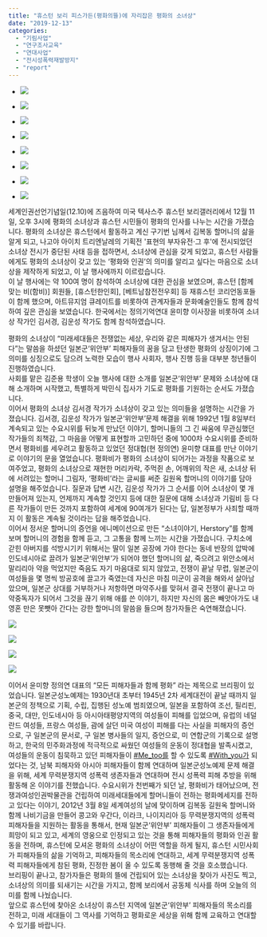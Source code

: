 ```yaml
---
title: "휴스턴 보리 피스가든(평화의뜰)에 자리잡은 평화의 소녀상"
date: "2019-12-13"
categories: 
  - "기림사업"
  - "연구조사교육"
  - "연대사업"
  - "전시성폭력재발방지"
  - "report"
---
```


- ![](https://womenandwar.net/kr/wp-content/uploads/2019/12/IMG_8872-1024x768.jpg)
    
- ![](https://womenandwar.net/kr/wp-content/uploads/2019/12/80540029_2851715398192788_8977390850266890240_n.jpg)
    
- ![](https://womenandwar.net/kr/wp-content/uploads/2019/12/IMG_8869-1024x768.jpg)
    
- ![](https://womenandwar.net/kr/wp-content/uploads/2019/12/IMG_8861-1024x768.jpg)
    
- ![](https://womenandwar.net/kr/wp-content/uploads/2019/12/IMG_8877-1024x768.jpg)
    
- ![](https://womenandwar.net/kr/wp-content/uploads/2019/12/IMG_8890-1024x768.jpg)
    
- ![](https://womenandwar.net/kr/wp-content/uploads/2019/12/IMG_8854-1024x768.jpg)
    
- ![](https://womenandwar.net/kr/wp-content/uploads/2019/12/IMG_8874-1024x768.jpg)
    

세계인권선언기념일(12.10)에 즈음하여 미국 텍사스주 휴스턴 보리갤러리에서 12월 11일, 오후 3시에 평화의 소녀상과 휴스턴 시민들이 평화의 인사를 나누는 시간을 가졌습니다. 평화의 소녀상은 휴스턴에서 활동하고 계신 구기번 님께서 김복동 할머니의 삶을 알게 되고, 나고야 아이치 트리엔날레의 기획전 '표현의 부자유전·그 후'에 전시되었던 소녀상 전시가 중단된 사태 등을 접하면서, 소녀상에 관심을 갖게 되었고, 휴스턴 사람들에게도 평화의 소녀상이 갖고 있는 ‘평화와 인권’의 의미를 알리고 싶다는 마음으로 소녀상을 제작하게 되었고, 이 날 행사에까지 이르렀습니다.  
이 날 행사에는 약 100여 명이 참석하여 소녀상에 대한 관심을 보였으며, 휴스턴 \[함께 맞는 비(함비)\] 회원들, \[휴스턴한인회\], \[베트남참전전우회\] 등 재휴스턴 코리언동포들이 함께 했으며, 아트뮤지엄 큐레이트를 비롯하여 관계자들과 문화예술인들도 함께 참석하여 깊은 관심을 보였습니다. 한국에서는 정의기억연대 윤미향 이사장을 비롯하여 소녀상 작가인 김서경, 김운성 작가도 함께 참석하였습니다.

평화의 소녀상이 “미래세대들은 전쟁없는 세상, 우리와 같은 피해자가 생겨서는 안된다”는 말씀을 하셨던 일본군‘위안부’ 피해자들의 꿈을 담고 탄생한 평화의 상징이기에 그 의미를 싱징으로도 담으려 노력한 모습이 행사 사회자, 행사 진행 등을 대부분 청년들이 진행하였습니다.  
사회를 맡은 김준용 학생이 오늘 행사에 대한 소개를 일본군‘위안부’ 문제와 소녀상에 대해 소개하며 시작했고, 특별하게 박민식 집사가 기도로 평화를 기원하는 순서도 가졌습니다.  
이어서 평화의 소녀상 김서경 작가가 소녀상이 갖고 있는 의미들을 설명하는 시간을 가졌습니다. 김서경, 김운성 작가가 일본군‘위안부’문제 해결을 위해 1992년 1월 8일부터 계속되고 있는 수요시위를 뒤늦게 만났던 이야기, 할머니들의 그 긴 싸움에 무관심했던 작가들의 죄책감, 그 마음을 어떻게 표현할까 고민하던 중에 1000차 수요시위를 준비하면서 평화비를 세우려고 활동하고 있었던 정대협(현 정의연) 윤미향 대표를 만난 이야기로 이야기의 문을 열었습니다. 평화비가 평화의 소녀상이 되어가는 과정을 작품으로 보여주었고, 평화의 소녀상으로 재현한 머리카락, 주먹쥔 손, 어깨위의 작은 새, 소녀상 뒤에 서려있는 할머니 그림자, ‘평화비’라는 글씨를 써준 길원옥 할머니의 이야기를 담아 설명을 해주었습니다. 질문과 답변 시간, 김운성 작가가 그 순서를 이어 소녀상이 몇 개 만들어져 있는지, 언제까지 계속할 것인지 등에 대한 질문에 대해 소녀상과 기림비 등 다른 작가들이 만든 것까지 포함하여 세계에 90여개가 된다는 답, 일본정부가 사죄할 때까지 이 활동은 계속될 것이라는 답을 해주었습니다.  
이어서 정서운 할머니의 증언을 에니메이션으로 만든 “소녀이야기, Herstory”를 함께 보며 할머니의 경험을 함께 듣고, 그 고통을 함께 느끼는 시간을 가졌습니다. 구치소에 갇힌 아버지를 석방시기키 위해서는 딸이 일본 공장에 가야 한다는 동네 반장의 압박에 인도네시아로 끌려가 일본군‘위안부’가 되어야 했던 할머니의 삶, 죽으려고 위안소에서 말리리아 약을 먹었지만 죽음도 자기 마음대로 되지 않았고, 전쟁이 끝날 무렵, 일본군이 여성들을 몇 명씩 방공호에 끌고가 죽였는데 자신은 마침 미군이 공격을 해와서 살아남았으며, 일본군 상대를 거부하거나 저항하면 마약주사를 맞혀서 결국 전쟁이 끝나고 마약중독자가 되어서 그것을 끊기 위해 애를 쓴 이야기, 하지만 자신의 몸은 빼앗아가도 내 영혼 만은 못뺏아 간다는 강한 할머니의 말씀을 들으며 참가자들은 숙연해졌습니다.

![](https://womenandwar.net/kr/wp-content/uploads/2019/12/78964865_2851734291524232_3787535047624491008_o-768x1024.jpg)

![](https://womenandwar.net/kr/wp-content/uploads/2019/12/79722552_2851734444857550_9188765359342092288_o-1024x768.jpg)

![](https://womenandwar.net/kr/wp-content/uploads/2019/12/79012814_2851734324857562_2028879393136312320_o-1-1024x490.jpg)

![](https://womenandwar.net/kr/wp-content/uploads/2019/12/79282633_2851717568192571_7447787382222356480_o-768x1024.jpg)

  
이어서 윤미향 정의연 대표의 “모든 피해자들과 함께 평화” 라는 제목으로 브리핑이 있었습니다. 일본군성노예제는 1930년대 초부터 1945년 2차 세계대전이 끝날 때까지 일본군의 정책으로 기획, 수립, 집행된 성노예 범죄였으며, 일본을 포함하여 조선, 필리핀, 중국, 대만, 인도네시아 등 아시아태평양지역의 여성들이 피해를 입었으며, 유럽의 네덜란드 여성들, 프랑스 여성들, 괌에 살던 미국 여성이 피해를 다는 사실을 피해자의 증언으로, 구 일본군의 문서로, 구 일본 병사들의 일지, 증언으로, 미 연합군의 기록으로 설명하고, 한국의 민주화과정에 적극적으로 싸웠던 여성들의 운동이 정대협을 발족시켰고, 여성들의 운동이 침묵하고 있던 피해자들이 [#Me\_too를](https://www.facebook.com/hashtag/me_too%EB%A5%BC?source=feed_text&epa=HASHTAG) 할 수 있도록 [#With\_you가](https://www.facebook.com/hashtag/with_you%EA%B0%80?source=feed_text&epa=HASHTAG) 되었다는 것, 남북 피해자와 아시아 피해자들이 함께 연대하며 일본군성노예제 문제 해결을 위해, 세계 무력분쟁지역 성폭력 생존자들과 연대하며 전시 성폭력 피해 추방을 위해 활동해 온 이야기를 전했습니다. 수요시위가 천번째가 되던 날, 평화비가 태어났으며, 전쟁과여성인권박물관을 건립하여 미래세대들에게 할머니들이 전하는 평화메세지를 전하고 있다는 이야기, 2012년 3월 8일 세계여성의 날에 맞이하며 김복동 길원옥 할머니와 함께 나비기금을 만들어 콩고와 우간다, 이라크, 나이지리아 등 무력분쟁지역의 성폭력 피해자들을 지원하는 활동을 통해서, 현재 일본군‘위안부’ 피해자들이 그 생존자들에게 희망이 되고 있고, 세계의 영웅으로 인정되고 있는 것을 통해 피해자들의 평화와 인권 활동을 전하며, 휴스턴에 모셔온 평화의 소녀상이 어떤 역할을 하게 될지, 휴스턴 시민사회가 피해자들의 삶을 기억하고, 피해자들의 목소리에 연대하고, 세계 무력분쟁지역 성폭력 피해자들에게 참된 평화, 진정한 봄이 올 수 있도록 동행해 줄 것을 호소했습니다.  
브리핑이 끝나고, 참가자들은 평화의 뜰에 건립되어 있는 소녀상을 찾아가 사진도 찍고, 소녀상의 의미를 되새기는 시간을 가지고, 함께 보리에서 공동체 식사를 하며 오늘의 의미를 함께 나눴습니다.  
앞으로 휴스턴에 찾아온 소녀상이 휴스턴 지역에 일본군‘위안부’ 피해자들의 목소리를 전하고, 미래 세대들이 그 역사를 기억하고 평화로운 세상을 위해 함께 교육하고 연대할 수 있기를 바랍니다.
